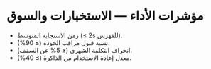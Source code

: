 # مؤشرات الأداء — الاستخبارات والسوق

- زمن الاستجابة المتوسط (≤ 2s للفهرس).
- نسبة قبول مراقب الجودة (≥ 90%).
- انحراف التكلفة الشهري (≤ 5% عن السقف).
- معدل إعادة الاستخدام من الذاكرة (≥ 40%).

